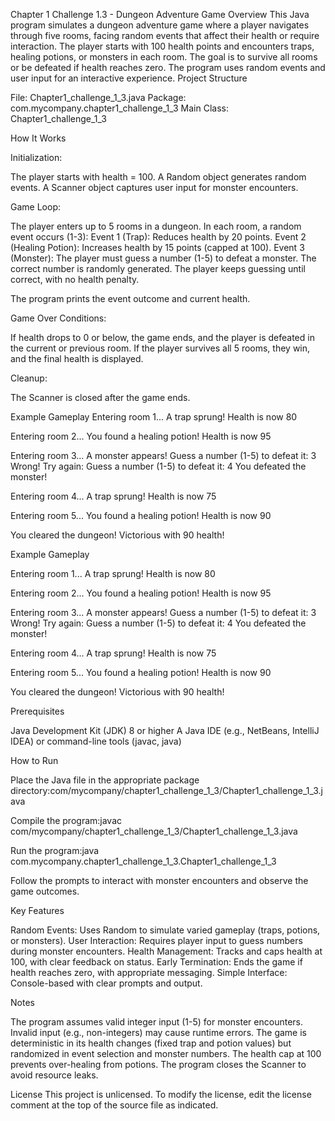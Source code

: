 Chapter 1 Challenge 1.3 - Dungeon Adventure Game
Overview
This Java program simulates a dungeon adventure game where a player navigates through five rooms, facing random events that affect their health or require interaction. The player starts with 100 health points and encounters traps, healing potions, or monsters in each room. The goal is to survive all rooms or be defeated if health reaches zero. The program uses random events and user input for an interactive experience.
Project Structure

File: Chapter1_challenge_1_3.java
Package: com.mycompany.chapter1_challenge_1_3
Main Class: Chapter1_challenge_1_3

How It Works

Initialization:

The player starts with health = 100.
A Random object generates random events.
A Scanner object captures user input for monster encounters.


Game Loop:

The player enters up to 5 rooms in a dungeon.
In each room, a random event occurs (1-3):
Event 1 (Trap): Reduces health by 20 points.
Event 2 (Healing Potion): Increases health by 15 points (capped at 100).
Event 3 (Monster): The player must guess a number (1-5) to defeat a monster. The correct number is randomly generated. The player keeps guessing until correct, with no health penalty.


The program prints the event outcome and current health.


Game Over Conditions:

If health drops to 0 or below, the game ends, and the player is defeated in the current or previous room.
If the player survives all 5 rooms, they win, and the final health is displayed.


Cleanup:

The Scanner is closed after the game ends.



Example Gameplay
Entering room 1...
A trap sprung! Health is now 80

Entering room 2...
You found a healing potion! Health is now 95

Entering room 3...
A monster appears!
Guess a number (1-5) to defeat it: 3
Wrong! Try again: 
Guess a number (1-5) to defeat it: 4
You defeated the monster!

Entering room 4...
A trap sprung! Health is now 75

Entering room 5...
You found a healing potion! Health is now 90

You cleared the dungeon! Victorious with 90 health!

Example Gameplay

Entering room 1...
A trap sprung! Health is now 80

Entering room 2...
You found a healing potion! Health is now 95

Entering room 3...
A monster appears!
Guess a number (1-5) to defeat it: 3
Wrong! Try again: 
Guess a number (1-5) to defeat it: 4
You defeated the monster!

Entering room 4...
A trap sprung! Health is now 75

Entering room 5...
You found a healing potion! Health is now 90

You cleared the dungeon! Victorious with 90 health!


Prerequisites

Java Development Kit (JDK) 8 or higher
A Java IDE (e.g., NetBeans, IntelliJ IDEA) or command-line tools (javac, java)

How to Run

Place the Java file in the appropriate package directory:com/mycompany/chapter1_challenge_1_3/Chapter1_challenge_1_3.java


Compile the program:javac com/mycompany/chapter1_challenge_1_3/Chapter1_challenge_1_3.java


Run the program:java com.mycompany.chapter1_challenge_1_3.Chapter1_challenge_1_3


Follow the prompts to interact with monster encounters and observe the game outcomes.

Key Features

Random Events: Uses Random to simulate varied gameplay (traps, potions, or monsters).
User Interaction: Requires player input to guess numbers during monster encounters.
Health Management: Tracks and caps health at 100, with clear feedback on status.
Early Termination: Ends the game if health reaches zero, with appropriate messaging.
Simple Interface: Console-based with clear prompts and output.

Notes

The program assumes valid integer input (1-5) for monster encounters. Invalid input (e.g., non-integers) may cause runtime errors.
The game is deterministic in its health changes (fixed trap and potion values) but randomized in event selection and monster numbers.
The health cap at 100 prevents over-healing from potions.
The program closes the Scanner to avoid resource leaks.

License
This project is unlicensed. To modify the license, edit the license comment at the top of the source file as indicated.

